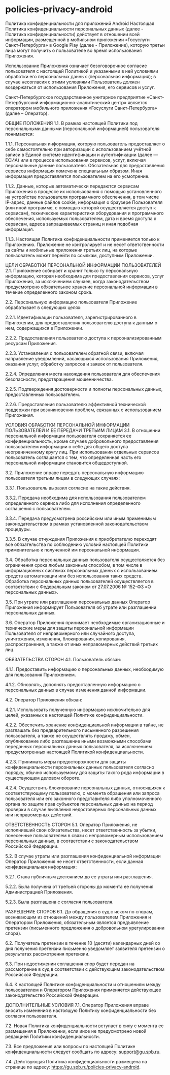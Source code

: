 # policies-privacy-android
Политика конфиденциальности для приложений Android Настоящая Политика конфиденциальности персональных данных (далее - Политика конфиденциальности) действует в отношении всей информации, размещенной в мобильном приложении «Госуслуги Санкт-Петербурга» в Google Play (далее - Приложение), которую третьи лица могут получить о пользователе во время использования Приложения.

Использование Приложения означает безоговорочное согласие пользователя с настоящей Политикой и указанными в ней условиями обработки его персональных данных (персональная информация); в случае несогласия с этими условиями Пользователь должен воздержаться от использования Приложения, его сервисов и услуг.

Санкт-Петербургское государственное унитарное предприятие «Санкт-Петербургский информационно-аналитический центр» является оператором мобильного приложения «Госуслуги Санкт-Петербурга» (далее – Оператор).

ОБЩИЕ ПОЛОЖЕНИЯ
1.1. В рамках настоящей Политики под персональными данными (персональной информацией) пользователя понимаются:

1.1.1. Персональная информация, которую пользователь предоставляет о себе самостоятельно при авторизации с использованием учётной записи в Единой системе идентификации и аутентификации (далее — ЕСИА) или в процессе использования сервисов, услуг, включая персональные данные пользователя. Обязательная для предоставления сервисов информация помечена специальным образом. Иная информация предоставляется пользователем на его усмотрение.

1.1.2. Данные, которые автоматически передаются сервисам Приложения в процессе их использования с помощью установленного на устройстве пользователя программного обеспечения, в том числе IP-адрес, данные файлов cookie, информация о браузере Пользователя (или иной программе, с помощью которой осуществляется доступ к сервисам), технические характеристики оборудования и программного обеспечения, используемых пользователем, дата и время доступа к сервисам, адреса запрашиваемых страниц и иная подобная информация.

1.1.3. Настоящая Политика конфиденциальности применяется только к Приложению. Приложение не контролирует и не несет ответственности за сайты и мобильные приложения третьих лиц, на которые пользователь может перейти по ссылкам, доступным Приложении.

ЦЕЛИ ОБРАБОТКИ ПЕРСОНАЛЬНОЙ ИНФОРМАЦИИ ПОЛЬЗОВАТЕЛЕЙ
2.1. Приложение собирает и хранит только ту персональную информацию, которая необходима для предоставления сервисов, услуг Приложения, за исключением случаев, когда законодательством предусмотрено обязательное хранение персональной информации в течение определенного законом срока.

2.2. Персональную информацию пользователя Приложение обрабатывает в следующих целях:

2.2.1. Идентификации пользователя, зарегистрированного в Приложении, для предоставления пользователю доступа к данным о нем, содержащихся в Приложении.

2.2.2. Предоставления пользователю доступа к персонализированным ресурсам Приложения.

2.2.3. Установления с пользователем обратной связи, включая направление уведомлений, касающихся использования Приложения, оказания услуг, обработку запросов и заявок от пользователя.

2.2.4. Определения места нахождения пользователя для обеспечения безопасности, предотвращения мошенничества.

2.2.5. Подтверждения достоверности и полноты персональных данных, предоставленных пользователем.

2.2.6. Предоставления пользователю эффективной технической поддержки при возникновении проблем, связанных с использованием Приложения.

УСЛОВИЯ ОБРАБОТКИ ПЕРСОНАЛЬНОЙ ИНФОРМАЦИИ ПОЛЬЗОВАТЕЛЕЙ И ЕЕ ПЕРЕДАЧИ ТРЕТЬИМ ЛИЦАМ
3.1. В отношении персональной информации пользователя сохраняется ее конфиденциальность, кроме случаев добровольного предоставления пользователем информации о себе для общего доступа неограниченному кругу лиц. При использовании отдельных сервисов пользователь соглашается с тем, что определенная часть его персональной информации становится общедоступной.

3.2. Приложение вправе передать персональную информацию пользователя третьим лицам в следующих случаях:

3.3.1. Пользователь выразил согласие на такие действия.

3.3.2. Передача необходима для использования пользователем определенного сервиса либо для исполнения определенного соглашения с пользователем.

3.3.4. Передача предусмотрена российским или иным применимым законодательством в рамках установленной законодательством процедуры.

3.3.5. В случае отчуждения Приложения к приобретателю переходят все обязательства по соблюдению условий настоящей Политики применительно к полученной им персональной информации.

3.4. Обработка персональных данных пользователя осуществляется без ограничения срока любым законным способом, в том числе в информационных системах персональных данных с использованием средств автоматизации или без использования таких средств. Обработка персональных данных пользователей осуществляется в соответствии с Федеральным законом от 27.07.2006 № 152-ФЗ «О персональных данных».

3.5. При утрате или разглашении персональных данных Оператор Приложения информирует Пользователя об утрате или разглашении персональных данных.

3.6. Оператор Приложения принимает необходимые организационные и технические меры для защиты персональной информации Пользователя от неправомерного или случайного доступа, уничтожения, изменения, блокирования, копирования, распространения, а также от иных неправомерных действий третьих лиц.

ОБЯЗАТЕЛЬСТВА СТОРОН
4.1. Пользователь обязан:

4.1.1. Предоставить информацию о персональных данных, необходимую для пользования Приложением.

4.1.2. Обновлять, дополнять предоставленную информацию о персональных данных в случае изменения данной информации.

4.2. Оператор Приложения обязан:

4.2.1. Использовать полученную информацию исключительно для целей, указанных в настоящей Политике конфиденциальности.

4.2.2. Обеспечить хранение конфиденциальной информации в тайне, не разглашать без предварительного письменного разрешения пользователя, а также не осуществлять продажу, обмен, опубликование либо разглашение иными возможными способами переданных персональных данных пользователя, за исключением предусмотренных настоящей Политикой конфиденциальности.

4.2.3. Принимать меры предосторожности для защиты конфиденциальности персональных данных пользователя согласно порядку, обычно используемому для защиты такого рода информации в существующем деловом обороте.

4.2.4. Осуществить блокирование персональных данных, относящихся к соответствующему пользователю, с момента обращения или запроса пользователя или его законного представителя либо уполномоченного органа по защите прав субъектов персональных данных на период проверки в случае выявления недостоверных персональных данных или неправомерных действий.

ОТВЕТСТВЕННОСТЬ СТОРОН
5.1. Оператор Приложения, не исполнивший свои обязательства, несет ответственность за убытки, понесенные пользователем в связи с неправомерным использованием персональных данных, в соответствии с законодательством Российской Федерации.

5.2. В случае утраты или разглашения конфиденциальной информации Оператор Приложения не несет ответственности, если данная конфиденциальная информация:

5.2.1. Стала публичным достоянием до ее утраты или разглашения.

5.2.2. Была получена от третьей стороны до момента ее получения Администрацией Приложения.

5.2.3. Была разглашена с согласия пользователя.

РАЗРЕШЕНИЕ СПОРОВ
6.1. До обращения в суд с иском по спорам, возникающим из отношений между пользователем Приложения и Оператором Приложения, обязательным является предъявление претензии (письменного предложения о добровольном урегулировании спора).

6.2. Получатель претензии в течение 10 (десяти) календарных дней со дня получения претензии письменно уведомляет заявителя претензии о результатах рассмотрения претензии.

6.3. При недостижении соглашения спор будет передан на рассмотрение в суд в соответствии с действующим законодательством Российской Федерации.

6.4. К настоящей Политике конфиденциальности и отношениям между пользователем и Оператором Приложения применяется действующее законодательство Российской Федерации.

ДОПОЛНИТЕЛЬНЫЕ УСЛОВИЯ
7.1. Оператор Приложения вправе вносить изменения в настоящую Политику конфиденциальности без согласия пользователя.

7.2. Новая Политика конфиденциальности вступает в силу с момента ее размещения в Приложении, если иное не предусмотрено новой редакцией Политики конфиденциальности.

7.3. Все предложения или вопросы по настоящей Политике конфиденциальности следует сообщать по адресу: support@gu.spb.ru.

7.4. Действующая Политика конфиденциальности размещена на странице по адресу: https://gu.spb.ru/policies-privacy-android.
